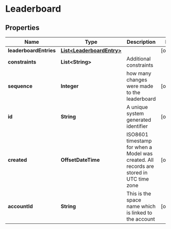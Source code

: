 

# Leaderboard


## Properties

Name | Type | Description | Notes
------------ | ------------- | ------------- | -------------
**leaderboardEntries** | [**List&lt;LeaderboardEntry&gt;**](LeaderboardEntry.md) |  |  [optional]
**constraints** | **List&lt;String&gt;** | Additional constraints | 
**sequence** | **Integer** | how many changes were made to the leaderboard |  [optional]
**id** | **String** | A unique system generated identifier |  [optional]
**created** | **OffsetDateTime** | ISO8601 timestamp for when a Model was created. All records are stored in UTC time zone |  [optional]
**accountId** | **String** | This is the space name which is linked to the account |  [optional]



